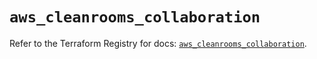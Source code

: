 # `aws_cleanrooms_collaboration`

Refer to the Terraform Registry for docs: [`aws_cleanrooms_collaboration`](https://registry.terraform.io/providers/hashicorp/aws/5.84.0/docs/resources/cleanrooms_collaboration).
